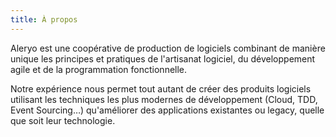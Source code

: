 ```yaml
---
title: À propos
---
```


Aleryo est une coopérative de production de logiciels combinant de manière unique les principes et pratiques de l'artisanat logiciel, du développement agile et de la programmation fonctionnelle.

Notre expérience nous permet tout autant de créer des produits logiciels utilisant les techniques les plus modernes de développement (Cloud, TDD, Event Sourcing…) qu'améliorer des applications existantes ou legacy, quelle que soit leur technologie.
